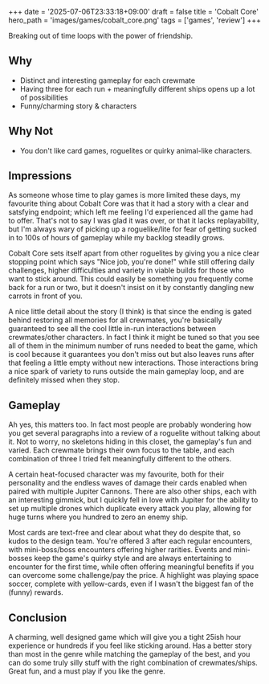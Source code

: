 +++
date = '2025-07-06T23:33:18+09:00'
draft = false
title = 'Cobalt Core'
hero_path = 'images/games/cobalt_core.png'
tags = ['games', 'review']
+++

Breaking out of time loops with the power of friendship.

## Why

- Distinct and interesting gameplay for each crewmate
- Having three for each run + meaningfully different ships opens up a lot of possibilities
- Funny/charming story & characters

## Why Not

- You don't like card games, roguelites or quirky animal-like characters.

## Impressions

As someone whose time to play games is more limited these days, my favourite thing about Cobalt Core was that it had a story with a clear and satsfying endpoint; which left me feeling I'd experienced all the game had to offer. That's not to say I was glad it was over, or that it lacks replayability, but I'm always wary of picking up a roguelike/lite for fear of getting sucked in to 100s of hours of gameplay while my backlog steadily grows.

Cobalt Core sets itself apart from other roguelites by giving you a nice clear stopping point which says "Nice job, you're done!" while still offering daily challenges, higher difficulties and variety in viable builds for those who want to stick around. This could easily be something you frequently come back for a run or two, but it doesn't insist on it by constantly dangling new carrots in front of you.

A nice little detail about the story (I think) is that since the ending is gated behind restoring all memories for all crewmates, you're basically guaranteed to see all the cool little in-run interactions between crewmates/other characters. In fact I think it might be tuned so that you see all of them in the minimum number of runs needed to beat the game, which is cool because it guarantees you don't miss out but also leaves runs after that feeling a little empty without new interactions. Those interactions bring a nice spark of variety to runs outside the main gameplay loop, and are definitely missed when they stop.

## Gameplay

Ah yes, this matters too. In fact most people are probably wondering how you get several paragraphs into a review of a roguelite without talking about it. Not to worry, no skeletons hiding in this closet, the gameplay's fun and varied. Each crewmate brings their own focus to the table, and each combination of three I tried felt meaningfully different to the others.

A certain heat-focused character was my favourite, both for their personality and the endless waves of damage their cards enabled when paired with multiple Jupiter Cannons. There are also other ships, each with an interesting gimmick, but I quickly fell in love with Jupiter for the ability to set up multiple drones which duplicate every attack you play, allowing for huge turns where you hundred to zero an enemy ship.

Most cards are text-free and clear about what they do despite that, so kudos to the design team. You're offered 3 after each regular encounters, with mini-boss/boss encounters offering higher rarities. Events and mini-bosses keep the game's quirky style and are always entertaining to encounter for the first time, while often offering meaningful benefits if you can overcome some challenge/pay the price. A highlight was playing space soccer, complete with yellow-cards, even if I wasn't the biggest fan of the (funny) rewards.

## Conclusion

A charming, well designed game which will give you a tight 25ish hour experience or hundreds if you feel like sticking around. Has a better story than most in the genre while matching the gameplay of the best, and you can do some truly silly stuff with the right combination of crewmates/ships. Great fun, and a must play if you like the genre.
